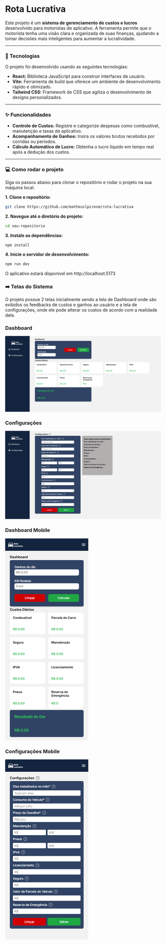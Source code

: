 # Rota Lucrativa

Este projeto é um **sistema de gerenciamento de custos e lucros** desenvolvido para motoristas de aplicativo. A ferramenta permite que o motorista tenha uma visão clara e organizada de suas finanças, ajudando a tomar decisões mais inteligentes para aumentar a lucratividade.

---

### 🚀 Tecnologias

O projeto foi desenvolvido usando as seguintes tecnologias:

* **React:** Biblioteca JavaScript para construir interfaces de usuário.
* **Vite:** Ferramenta de build que oferece um ambiente de desenvolvimento rápido e otimizado.
* **Tailwind CSS:** Framework de CSS que agiliza o desenvolvimento de designs personalizados.

---

### ✨ Funcionalidades

* **Controle de Custos:** Registre e categorize despesas como combustível, manutenção e taxas de aplicativo.
* **Acompanhamento de Ganhos:** Insira os valores brutos recebidos por corridas ou períodos.
* **Cálculo Automático de Lucro:** Obtenha o lucro líquido em tempo real após a dedução dos custos.

---

### 💻 Como rodar o projeto

Siga os passos abaixo para clonar o repositório e rodar o projeto na sua máquina local.

**1. Clone o repositório:**
```bash
git clone https://github.com/matheuslpiresm/rota-lucrativa
```

**2. Navegue até o diretório do projeto:**
```bash
cd seu-repositorio
```

**3. Instale as dependências:**
```bash
npm install
```

**4. Inicie o servidor de desenvolvimento:**
```bash
npm run dev
```

O aplicativo estará disponível em http://localhost:5173

### ➡️ Telas do Sistema

O projeto possue 2 telas inicialmente sendo a tela de Dashboard onde são exibidos os feedbacks de custos e ganhos ao usuário e a tela de configurações, onde ele pode alterar os custos de acordo com a realidade dele.

### Dashboard
![Dashboard](https://github.com/matheuslpiresm/rota-lucrativa/blob/main/src/assets/images/dashboard.png)

### Configurações
![Settings](https://github.com/matheuslpiresm/rota-lucrativa/blob/main/src/assets/images/settings.png)

### Dashboard Mobile
![Dashboard Mobile](https://github.com/matheuslpiresm/rota-lucrativa/blob/main/src/assets/images/dashboard-mobile.png)

### Configurações Mobile
![Settings Mobile](https://github.com/matheuslpiresm/rota-lucrativa/blob/main/src/assets/images/settings-mobile.png)


